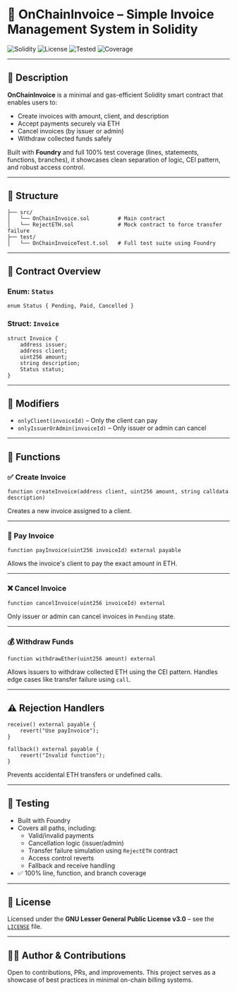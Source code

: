 # 🧾 OnChainInvoice – Simple Invoice Management System in Solidity

![Solidity](https://img.shields.io/badge/Solidity-0.8.24-blue?style=flat&logo=solidity)
![License](https://img.shields.io/badge/License-LGPL--3.0--only-green?style=flat)
![Tested](https://img.shields.io/badge/Tested%20With-Foundry-orange?style=flat)
![Coverage](https://img.shields.io/badge/Coverage-100%25-brightgreen?style=flat)

---

## 📌 Description

**OnChainInvoice** is a minimal and gas-efficient Solidity smart contract that enables users to:

- Create invoices with amount, client, and description
- Accept payments securely via ETH
- Cancel invoices (by issuer or admin)
- Withdraw collected funds safely

Built with **Foundry** and full 100% test coverage (lines, statements, functions, branches), it showcases clean separation of logic, CEI pattern, and robust access control.

---

## 📁 Structure

```
├── src/
│   └── OnChainInvoice.sol         # Main contract
│   └── RejectETH.sol              # Mock contract to force transfer failure
├── test/
│   └── OnChainInvoiceTest.t.sol   # Full test suite using Foundry
```

---

## 🧱 Contract Overview

### Enum: `Status`

```solidity
enum Status { Pending, Paid, Cancelled }
```

### Struct: `Invoice`

```solidity
struct Invoice {
    address issuer;
    address client;
    uint256 amount;
    string description;
    Status status;
}
```

---

## 🔐 Modifiers

- `onlyClient(invoiceId)` – Only the client can pay
- `onlyIssuerOrAdmin(invoiceId)` – Only issuer or admin can cancel

---

## 🚀 Functions

### ✅ Create Invoice

```solidity
function createInvoice(address client, uint256 amount, string calldata description)
```

Creates a new invoice assigned to a client.

---

### 💸 Pay Invoice

```solidity
function payInvoice(uint256 invoiceId) external payable
```

Allows the invoice's client to pay the exact amount in ETH.

---

### ❌ Cancel Invoice

```solidity
function cancelInvoice(uint256 invoiceId) external
```

Only issuer or admin can cancel invoices in `Pending` state.

---

### 💰 Withdraw Funds

```solidity
function withdrawEther(uint256 amount) external
```

Allows issuers to withdraw collected ETH using the CEI pattern.
Handles edge cases like transfer failure using `call`.

---

## ⚠️ Rejection Handlers

```solidity
receive() external payable {
    revert("Use payInvoice");
}

fallback() external payable {
    revert("Invalid function");
}
```

Prevents accidental ETH transfers or undefined calls.

---

## 🧪 Testing

- Built with Foundry
- Covers all paths, including:
  - Valid/invalid payments
  - Cancellation logic (issuer/admin)
  - Transfer failure simulation using `RejectETH` contract
  - Access control reverts
  - Fallback and receive handling
- ✅ 100% line, function, and branch coverage

---

## 📄 License

Licensed under the **GNU Lesser General Public License v3.0** – see the [`LICENSE`](./LICENSE) file.

---

## 🙋‍♂️ Author & Contributions

Open to contributions, PRs, and improvements. This project serves as a showcase of best practices in minimal on-chain billing systems.

